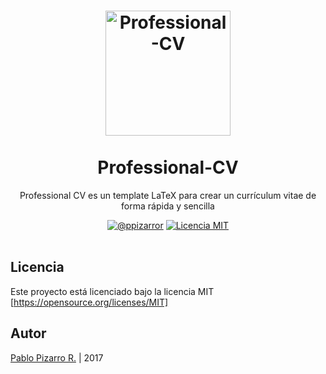 <h1 align="center">
  <a href="http://latex.ppizarror.com/Professional-CV/" title="Professional-CV">
    <img alt="Professional-CV" src="https://raw.githubusercontent.com/Template-Latex/Professional-CV/054b629a4e24f880405963682f92a6121a7ebd2e/icon.png" width="200px" height="200px" />
  </a>
  <br /><br />
  Professional-CV</h1>
<p align="center">Professional CV es un template LaTeX para crear un currículum vitae de forma rápida y sencilla</p>
<div align="center"><a href="http://ppizarror.com"><img alt="@ppizarror" src="http://ppizarror.com/badges/autor.svg" /></a>
<a href="https://opensource.org/licenses/MIT/"><img alt="Licencia MIT" src="http://ppizarror.com/badges/licenciamit.svg" /></a>
</div><br />

## Licencia
Este proyecto está licenciado bajo la licencia MIT [https://opensource.org/licenses/MIT]


## Autor
<a href="http://ppizarror.com" title="ppizarror">Pablo Pizarro R.</a> | 2017
